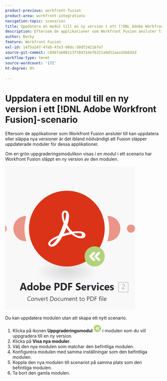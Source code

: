 ```yaml
---
product-previous: workfront-fusion
product-area: workfront-integrations
navigation-topic: scenarios
title: Uppdatera en modul till en ny version i ett [!DNL Adobe Workfront Fusion] scenario
description: Eftersom de applikationer som Workfront Fusion ansluter till kan uppdatera eller släppa nya versioner är det ibland nödvändigt att Fusion släpper uppdaterade moduler för dessa applikationer.
author: Becky
feature: Workfront Fusion
exl-id: 1475a247-47eb-4fe3-98dc-50df242167e7
source-git-commit: c846fab08113f30431def6321a9d31aea1bb642d
workflow-type: tm+mt
source-wordcount: '172'
ht-degree: 0%

---
```


# Uppdatera en modul till en ny version i ett [!DNL Adobe Workfront Fusion]-scenario

Eftersom de applikationer som Workfront Fusion ansluter till kan uppdatera eller släppa nya versioner är det ibland nödvändigt att Fusion släpper uppdaterade moduler för dessa applikationer.

Om en grön uppgraderingsmodulikon visas i en modul i ett scenario har Workfront Fusion släppt en ny version av den modulen.

![Ikon för uppdatering](assets/update-indicator.png)

Du kan uppdatera modulen utan att skapa ett nytt scenario.

1. Klicka på ikonen **Uppgraderingsmodul** ![Uppgraderingsikon](assets/upgrade-icon.png) i modulen som du vill uppgradera till en ny version.
1. Klicka på **Visa nya moduler**.
1. Välj den nya modulen som matchar den befintliga modulen.
1. Konfigurera modulen med samma inställningar som den befintliga modulen.
1. Koppla den nya modulen till scenariot på samma plats som den befintliga modulen.
1. Ta bort den gamla modulen.
